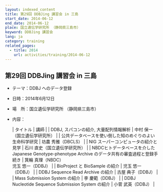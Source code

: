 ```yaml
---
layout: indexed_content
title: 第29回 DDBJing 講習会 in 三島
start_date: 2014-06-12
end_date: 2014-06-12
place: 国立遺伝学研究所 （静岡県三島市）
keyword: DDBJing 講習会
lang: ja
category: training
related_pages:
  - title: 2014
    url: activities/training/2014-06-12
---
```


## 第29回 DDBJing 講習会 in 三島 <a name="29"></a>

-   テーマ：DDBJ へのデータ登録
-   日時：2014年6月12日
-   場　所：国立遺伝学研究所 （静岡県三島市）
-   内容：

    | タイトル | 講師 | 
    | DDBJ, スパコンの紹介, 大量配列情報解析 | 中村 保一（国立遺伝学研究所） | 
    | 公共データベースを使い倒した知のめぐりのよい生命科学研究 | 坊農 秀雅（DBCLS） | 
    | NIG スーパーコンピュータの紹介と見学 | 石川 直史（国立遺伝学研究所） | 
    | NBDCヒトデータベースを介したJapanese Genotype-phenotype Archive のデータ共有の審査過程と登録手続き | 箕輪 真理（NBDC）<br/>児玉 悠一（DDBJ） | 
    | BioProject と BioSample の紹介 | 児玉 悠一（DDBJ） | 
    | DDBJ Sequence Read Archive の紹介 | 古屋 典子（DDBJ） | 
    | Mass Submission System の紹介 | 李 慶範（DDBJ） | 
    | DDBJ Nucleotide Sequence Submission System の紹介 | 小菅 武英（DDBJ） | 